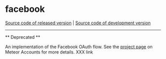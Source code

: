 # facebook
[Source code of released version](https://github.com/meteor/meteor/tree/master/packages/facebook) | [Source code of development version](https://github.com/meteor/meteor/tree/devel/packages/facebook)
***

** Deprecated **

An implementation of the Facebook OAuth flow. See the [project page](https://www.meteor.com/accounts) on Meteor Accounts for more details. XXX link

